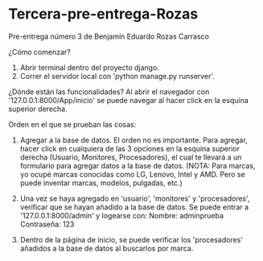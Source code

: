 # Tercera-pre-entrega-Rozas
Pre-entrega número 3 de Benjamín Eduardo Rozas Carrasco

¿Cómo comenzar?
1. Abrir terminal dentro del proyecto django.
2. Correr el servidor local con 'python manage.py runserver'.

¿Dónde están las funcionalidades?
Al abrir el navegador con '127.0.0.1:8000/App/inicio' se puede navegar al hacer click en la esquina superior derecha.

Orden en el que se prueban las cosas:
1. Agregar a la base de datos. El orden no es importante. Para agregar, hacer click en cualquiera de las 3 opciones en la esquina superior derecha (Usuario, Monitores, Procesadores), el cual te llevará a un formulario para agregar datos a la base de datos. (NOTA: Para marcas, yo ocupé marcas conocidas como LG, Lenovo, Intel y AMD. Pero se puede inventar marcas, modelos, pulgadas, etc.)

2. Una vez se haya agregado en 'usuario', 'monitores' y 'procesadores', verificar que se hayan añadido a la base de datos. Se puede entrar a '127.0.0.1:8000/admin' y logearse con:
Nombre: adminprueba
Contraseña: 123

3. Dentro de la página de inicio, se puede verificar los 'procesadores' añadidos a la base de datos al buscarlos por marca.